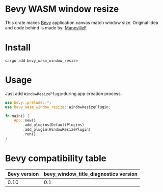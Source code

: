# Bevy WASM window resize

This crate makes [Bevy](https://github.com/bevyengine/bevy) application canvas match window size.
Original idea and code behind is made by: [ManevilleF](https://github.com/ManevilleF)

# Install

```
cargo add bevy_wasm_window_resize

```

# Usage

Just add `WindowResizePlugin`during app creation process.

```rust
use bevy::prelude::*;
use bevy_wasm_window_resize::WindowResizePlugin;

fn main() {
    App::new()
        .add_plugins(DefaultPlugins)
        .add_plugin(WindowResizePlugin)
        .run();
}
```

# Bevy compatibility table
Bevy version | bevy_window_title_diagnostics version
--- | ---
0.10 | 0.1